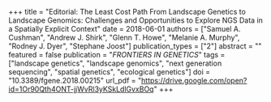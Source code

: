 +++
title = "Editorial: The Least Cost Path From Landscape Genetics to Landscape Genomics: Challenges and Opportunities to Explore NGS Data in a Spatially Explicit Context"
date = 2018-06-01
authors = ["Samuel A. Cushman", "Andrew J. Shirk", "Glenn T. Howe", "Melanie A. Murphy", "Rodney J. Dyer", "Stephane Joost"]
publication_types = ["2"]
abstract = ""
featured = false
publication = "*FRONTIERS IN GENETICS*"
tags = ["landscape genetics", "landscape genomics", "next generation sequencing", "spatial genetics", "ecological genetics"]
doi = "10.3389/fgene.2018.00215"
url_pdf = "https://drive.google.com/open?id=1Or90Qth4ONT-jjWvRl3yKSkLdlGvxBOq"
+++
